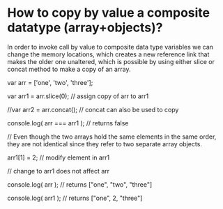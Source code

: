 # How to copy by value a composite datatype (array+objects)?

In order to invoke call by value to composite data type variables we can change the memory locations, which creates a new reference link that makes the older one
unaltered, which is possible by using either slice or concat method to make a copy of an array.

var arr = ['one', 'two', 'three'];

var arr1 = arr.slice(0); // assign copy of arr to arr1

//var arr2 = arr.concat(); // concat can also be used to copy

console.log( arr === arr1 ); // returns false

// Even though the two arrays hold the same elements in the same order, they are not identical since they refer to two separate array objects.

arr1[1] = 2; // modify element in arr1

// change to arr1 does not affect arr

console.log( arr ); // returns ["one", "two", "three"]

console.log( arr1 ); // returns ["one", 2, "three"]
